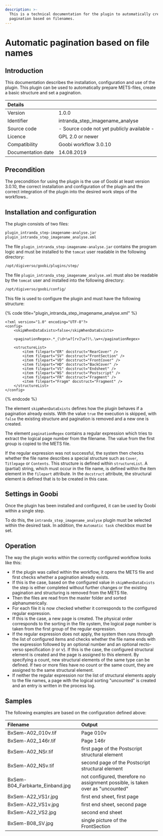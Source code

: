 ```yaml
---
description: >-
  This is a technical documentation for the plugin to automatically create a
  pagination based on filenames.
---
```


# Automatic pagination based on file names

## Introduction

This documentation describes the installation, configuration and use of the plugin. This plugin can be used to automatically prepare METS-files, create a basic structure and set a pagination.

| Details |  |
| :--- | :--- |
| Version | 1.0.0 |
| Identifier | intranda\_step\_imagename\_analyse |
| Source code | - Source code not yet publicly available - |
| Licence | GPL 2.0 or newer |
| Compatibility | Goobi workflow 3.0.10 |
| Documentation date | 14.08.2019 |

## Precondition

The precondition for using the plugin is the use of Goobi at least version 3.0.10, the correct installation and configuration of the plugin and the correct integration of the plugin into the desired work steps of the workflows..

## Installation and configuration <a id="installation-und-konfiguration"></a>

The plugin consists of two files:

```bash
plugin_intranda_step-imagename-analyse.jar
plugin_intranda_step_imagename_analyse.xml
```

The file `plugin_intranda_step-imagename-analyse.jar` contains the program logic and must be installed to the `tomcat` user readable in the following directory:

```bash
/opt/digiverso/goobi/plugins/step/
```

The file `plugin_intranda_step_imagename_analyse.xml` must also be readable by the `tomcat` user and installed into the following directory:

```bash
/opt/digiverso/goobi/config/
```

This file is used to configure the plugin and must have the following structure:

{% code title="plugin\_intranda\_step\_imagename\_analyse.xml" %}
```markup
<?xml version="1.0" encoding="UTF-8"?>
<config>
    <skipWhenDataExists>false</skipWhenDataExists>

    <paginationRegex>.*_(\d+\w?[rv]\w?)\.\w+</paginationRegex>

    <structureList>
        <item filepart="ER" docstruct="RearCover" />
        <item filepart="SV" docstruct="FrontSection" />
        <item filepart="VD" docstruct="FrontCover" />
        <item filepart="HD" docstruct="BackCover" />
        <item filepart="VS" docstruct="Endsheet" />
        <item filepart="NS" docstruct="Postscript" />
        <item filepart="FR" docstruct="Fragment" />
        <item filepart="Fragm" docstruct="Fragment" />
    </structureList>
</config>
```
{% endcode %}

The element `skipWhenDataExists` defines how the plugin behaves if a pagination already exists. With the value `true` the execution is skipped, with `false` the existing structure and pagination is removed and a new one is created.

The element `paginationRegex` contains a regular expression which tries to extract the logical page number from the filename. The value from the first group is copied to the METS file.

If the regular expression was not successful, the system then checks whether the file name describes a special structure such as `Cover`, `Titlepage` or `Contents`. This structure is defined within `structureList`. A \(partial\) string, which must occur in the file name, is defined within the item element in the `filepart` attribute. In the `docstruct` attribute, the structural element is defined that is to be created in this case.

## Settings in Goobi

Once the plugin has been installed and configured, it can be used by Goobi within a single step.

To do this, the `intranda_step_imagename_analyse` plugin must be selected within the desired task. In addition, the `Automatic task` checkbox must be set.

## Operation

The way the plugin works within the correctly configured workflow looks like this:

* If the plugin was called within the workflow, it opens the METS file and first checks whether a pagination already exists.
* If this is the case, based on the configured value in `skipWhenDataExists` the step is either completed without further changes or the existing pagination and structuring is removed from the METS file.
* Then the files are read from the master folder and sorted alphanumerically.
* For each file it is now checked whether it corresponds to the configured regular expression.
* If this is the case, a new page is created. The physical order corresponds to the sorting in the file system, the logical page number is taken from the first group of the regular expression.
* If the regular expression does not apply, the system then runs through the list of configured items and checks whether the file name ends with the expression followed by an optional number and an optional recto-verso specification \(r or v\). If this is the case, the configured structural element is created and the page is assigned to this element. By specifying a count, new structural elements of the same type can be defined. If two or more files have no count or the same count, they are assigned to the same structural element.
* If neither the regular expression nor the list of structural elements apply to the file names, a page with the logical sorting "uncounted" is created and an entry is written in the process log.

## Samples

The following examples are based on the configuration defined above:

| Filename | Output |
| :--- | :--- |
| BxSem-A02\_010v.tif | Page 010v |
| BxSem-A02\_146r.tif | Page 146r |
| BxSem-A02\_NSr.tif | first page of the Postscript structural element |
| BxSem-A02\_NSv.tif | second page of the Postscript structural element |
| BxSem-B04\_Farbkarte\_Einband.jpg | not configured, therefore no assignment possible, is taken over as "uncounted" |
| BxSem-A22\_VS1r.jpg | first end sheet, first page |
| BxSem-A22\_VS1v.jpg | first end sheet, second page |
| BxSem-A22\_VS2.jpg | second end sheet |
| BxSem-B08\_SV.jpg | single picture of the FrontSection |
